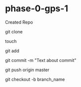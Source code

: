 phase-0-gps-1
=============

Created Repo

git clone <repo URL>

touch <new file name>

git add <filename>

git commit -m "Text about commit"

git push origin master

git checkout -b branch_name